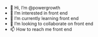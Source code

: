 - 👋 Hi, I’m @powergrowth
- 👀 I’m interested in front end
- 🌱 I’m currently learning front end
- 💞️ I’m looking to collaborate on front end
- 📫 How to reach me front end

<!---
powergrowth/powergrowth is a ✨ special ✨ repository because its `README.md` (this file) appears on your GitHub profile.
You can click the Preview link to take a look at your changes.
--->
